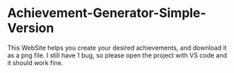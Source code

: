 # Achievement-Generator-Simple-Version
This WebSite helps you create your desired achievements, and download it as a png file.
I still have 1 bug, so please open the project with VS code and it should work fine.
